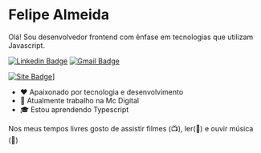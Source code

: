 # Felipe Almeida

Olá! Sou desenvolvedor frontend com ênfase em tecnologias que utilizam Javascript.
 
[![Linkedin Badge](https://img.shields.io/badge/-Felipe%20Almeida-4169E1?style=flat-square&logo=Linkedin&logoColor=white&link=https://www.linkedin.com/in/felipe-de-almeida-paes/)](https://www.linkedin.com/in/felipe-de-almeida-paes/) 
[![Gmail Badge](https://img.shields.io/badge/-fpaes.dev@gmail.com-4169E1?style=flat-square&logo=Gmail&logoColor=white&link=mailto:fpaes.dev@gmail.com)](mailto:fpaes.dev@gmail.com)

[![Site Badge](https://img.shields.io/badge/-Felipe%20Almeida-4169E1?style=flat-square&logo=google%20chrome&logoColor=white&link=https://fpaes.herokuapp.com/)](https://fpaes.herokuapp.com/)]

- :heart: Apaixonado por tecnologia e desenvolvimento
- :telescope: Atualmente trabalho na Mc Digital
- :mortar_board: Estou aprendendo Typescript

Nos meus tempos livres gosto de assistir filmes (:tv:), ler(:book:) e ouvir música (:musical_note:)

